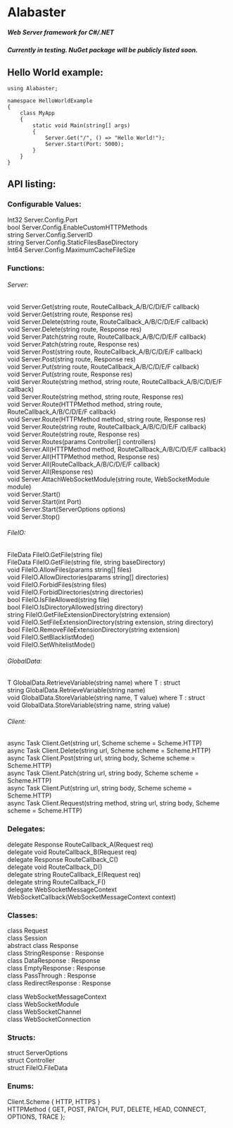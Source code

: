 # Alabaster

##### Web Server framework for C#/.NET

##### Currently in testing. NuGet package will be publicly listed soon.  

## Hello World example:  

```
using Alabaster;

namespace HelloWorldExample
{
    class MyApp
    {
        static void Main(string[] args)
        {
            Server.Get("/", () => "Hello World!");            
            Server.Start(Port: 5000);
        }
    }
}
```

## API listing:  

### Configurable Values:  

Int32 Server.Config.Port  
bool Server.Config.EnableCustomHTTPMethods  
string Server.Config.ServerID  
string Server.Config.StaticFilesBaseDirectory  
Int64 Server.Config.MaximumCacheFileSize  
  
### Functions:  

###### Server:  
void Server.Get(string route, RouteCallback_A/B/C/D/E/F callback)  
void Server.Get(string route, Response res)  
void Server.Delete(string route, RouteCallback_A/B/C/D/E/F callback)  
void Server.Delete(string route, Response res)  
void Server.Patch(string route, RouteCallback_A/B/C/D/E/F callback)  
void Server.Patch(string route, Response res)  
void Server.Post(string route, RouteCallback_A/B/C/D/E/F callback)  
void Server.Post(string route, Response res)  
void Server.Put(string route, RouteCallback_A/B/C/D/E/F callback)  
void Server.Put(string route, Response res)  
void Server.Route(string method, string route, RouteCallback_A/B/C/D/E/F callback)  
void Server.Route(string method, string route, Response res)  
void Server.Route(HTTPMethod method, string route, RouteCallback_A/B/C/D/E/F callback)  
void Server.Route(HTTPMethod method, string route, Response res)  
void Server.Route(string route, RouteCallback_A/B/C/D/E/F callback)  
void Server.Route(string route, Response res)  
void Server.Routes(params Controller[] controllers)  
void Server.All(HTTPMethod method, RouteCallback_A/B/C/D/E/F callback)  
void Server.All(HTTPMethod method, Response res)  
void Server.All(RouteCallback_A/B/C/D/E/F callback)  
void Server.All(Response res)  
void Server.AttachWebSocketModule(string route, WebSocketModule module)  
void Server.Start()  
void Server.Start(int Port)  
void Server.Start(ServerOptions options)  
void Server.Stop()  

###### FileIO:  
FileData FileIO.GetFile(string file)  
FileData FileIO.GetFile(string file, string baseDirectory)  
void FileIO.AllowFiles(params string[] files)  
void FileIO.AllowDirectories(params string[] directories)  
void FileIO.ForbidFiles(string files)  
void FileIO.ForbidDirectories(string directories)  
bool FileIO.IsFileAllowed(string file)  
bool FileIO.IsDirectoryAllowed(string directory)  
string FileIO.GetFileExtensionDirectory(string extension)  
void FileIO.SetFileExtensionDirectory(string extension, string directory)  
bool FileIO.RemoveFileExtensionDirectory(string extension)  
void FileIO.SetBlacklistMode()  
void FileIO.SetWhitelistMode()  

###### GlobalData:  
T GlobalData.RetrieveVariable<T>(string name) where T : struct  
string GlobalData.RetrieveVariable(string name)  
void GlobalData.StoreVariable<T>(string name, T value) where T : struct  
void GlobalData.StoreVariable(string name, string value)  

###### Client:  

async Task<string> Client.Get(string url, Scheme scheme = Scheme.HTTP)  
async Task<string> Client.Delete(string url, Scheme scheme = Scheme.HTTP)  
async Task<string> Client.Post(string url, string body, Scheme scheme = Scheme.HTTP)  
async Task<string> Client.Patch(string url, string body, Scheme scheme = Scheme.HTTP)  
async Task<string> Client.Put(string url, string body, Scheme scheme = Scheme.HTTP)  
async Task<string> Client.Request(string method, string url, string body, Scheme scheme = Scheme.HTTP)  

### Delegates:  

delegate Response RouteCallback_A(Request req)  
delegate void RouteCallback_B(Request req)  
delegate Response RouteCallback_C()  
delegate void RouteCallback_D()  
delegate string RouteCallback_E(Request req)  
delegate string RouteCallback_F()  
delegate WebSocketMessageContext WebSocketCallback(WebSocketMessageContext context)  

### Classes:  

class Request  
class Session  
abstract class Response  
class StringResponse : Response  
class DataResponse : Response  
class EmptyResponse : Response  
class PassThrough : Response  
class RedirectResponse : Response  

class WebSocketMessageContext  
class WebSocketModule  
class WebSocketChannel  
class WebSocketConnection  

### Structs:

struct ServerOptions  
struct Controller  
struct FileIO.FileData

### Enums:  
Client.Scheme { HTTP, HTTPS }  
HTTPMethod { GET, POST, PATCH, PUT, DELETE, HEAD, CONNECT, OPTIONS, TRACE };  
